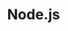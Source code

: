 ---
title: Node.js
serviceId: web-and-mobile-development
description: Why do we build with <a href="https://nodejs.org/" target="_blank">Node.js</a>? Because it allows our devs to take their existing mastery of JavaScript to the server-side, creating efficient experts in full-stack web development. Its emphasis on scalability and speed (among <a href="http://blog.modulus.io/top-10-reasons-to-use-node" target="_blank">many other advantages</a>) allow us to build the best experience for your users.
image: ../images/services-illustrations/node-logo@2x.png
sortOrder: 1
---